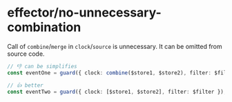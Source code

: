 # effector/no-unnecessary-combination

Call of `combine`/`merge` in `clock`/`source` is unnecessary. It can be omitted from source code.

```ts
// 👎 can be simplifies
const eventOne = guard({ clock: combine($store1, $store2), filter: $filter });

// 👍 better
const eventTwo = guard({ clock: [$store1, $store2], filter: $filter });
```
